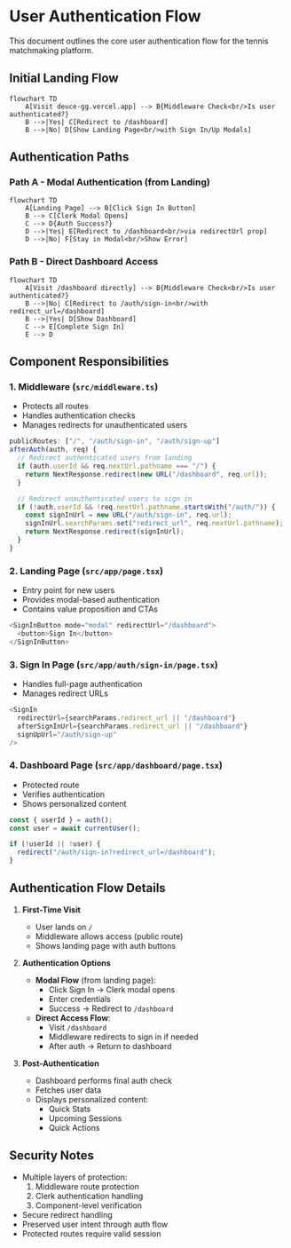# User Authentication Flow

This document outlines the core user authentication flow for the tennis matchmaking platform.

## Initial Landing Flow

```mermaid
flowchart TD
    A[Visit deuce-gg.vercel.app] --> B{Middleware Check<br/>Is user authenticated?}
    B -->|Yes| C[Redirect to /dashboard]
    B -->|No| D[Show Landing Page<br/>with Sign In/Up Modals]
```

## Authentication Paths

### Path A - Modal Authentication (from Landing)
```mermaid
flowchart TD
    A[Landing Page] --> B[Click Sign In Button]
    B --> C[Clerk Modal Opens]
    C --> D{Auth Success?}
    D -->|Yes| E[Redirect to /dashboard<br/>via redirectUrl prop]
    D -->|No| F[Stay in Modal<br/>Show Error]
```

### Path B - Direct Dashboard Access
```mermaid
flowchart TD
    A[Visit /dashboard directly] --> B{Middleware Check<br/>Is user authenticated?}
    B -->|No| C[Redirect to /auth/sign-in<br/>with redirect_url=/dashboard]
    B -->|Yes| D[Show Dashboard]
    C --> E[Complete Sign In]
    E --> D
```

## Component Responsibilities

### 1. Middleware (`src/middleware.ts`)
- Protects all routes
- Handles authentication checks
- Manages redirects for unauthenticated users
```typescript
publicRoutes: ["/", "/auth/sign-in", "/auth/sign-up"]
afterAuth(auth, req) {
  // Redirect authenticated users from landing
  if (auth.userId && req.nextUrl.pathname === "/") {
    return NextResponse.redirect(new URL("/dashboard", req.url));
  }

  // Redirect unauthenticated users to sign in
  if (!auth.userId && !req.nextUrl.pathname.startsWith("/auth/")) {
    const signInUrl = new URL("/auth/sign-in", req.url);
    signInUrl.searchParams.set("redirect_url", req.nextUrl.pathname);
    return NextResponse.redirect(signInUrl);
  }
}
```

### 2. Landing Page (`src/app/page.tsx`)
- Entry point for new users
- Provides modal-based authentication
- Contains value proposition and CTAs
```typescript
<SignInButton mode="modal" redirectUrl="/dashboard">
  <button>Sign In</button>
</SignInButton>
```

### 3. Sign In Page (`src/app/auth/sign-in/page.tsx`)
- Handles full-page authentication
- Manages redirect URLs
```typescript
<SignIn 
  redirectUrl={searchParams.redirect_url || "/dashboard"}
  afterSignInUrl={searchParams.redirect_url || "/dashboard"}
  signUpUrl="/auth/sign-up" 
/>
```

### 4. Dashboard Page (`src/app/dashboard/page.tsx`)
- Protected route
- Verifies authentication
- Shows personalized content
```typescript
const { userId } = auth();
const user = await currentUser();

if (!userId || !user) {
  redirect("/auth/sign-in?redirect_url=/dashboard");
}
```

## Authentication Flow Details

1. **First-Time Visit**
   - User lands on `/`
   - Middleware allows access (public route)
   - Shows landing page with auth buttons

2. **Authentication Options**
   - **Modal Flow** (from landing page):
     - Click Sign In → Clerk modal opens
     - Enter credentials
     - Success → Redirect to `/dashboard`
   - **Direct Access Flow**:
     - Visit `/dashboard`
     - Middleware redirects to sign in if needed
     - After auth → Return to dashboard

3. **Post-Authentication**
   - Dashboard performs final auth check
   - Fetches user data
   - Displays personalized content:
     - Quick Stats
     - Upcoming Sessions
     - Quick Actions

## Security Notes

- Multiple layers of protection:
  1. Middleware route protection
  2. Clerk authentication handling
  3. Component-level verification
- Secure redirect handling
- Preserved user intent through auth flow
- Protected routes require valid session 